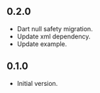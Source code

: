 ## 0.2.0

- Dart null safety migration.
- Update xml dependency.
- Update example.

## 0.1.0

- Initial version.
